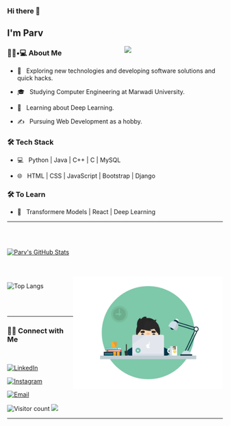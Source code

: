 ### Hi there 👋<h2> I'm Parv</h2>

<img align='right' src="https://media.giphy.com/media/M9gbBd9nbDrOTu1Mqx/giphy.gif" width="230">

<h3> 👨🏻•💻 About Me </h3>



- 🤔 &nbsp; Exploring new technologies and developing software solutions and quick hacks.

- 🎓 &nbsp; Studying Computer Engineering  at Marwadi University.

- 🌱 &nbsp; Learning about Deep Learning.

- ✍️ &nbsp; Pursuing Web Development as a hobby.



<h3>🛠 Tech Stack</h3>



- 💻 &nbsp; Python | Java | C++ | C | MySQL

- 🌐 &nbsp; HTML | CSS | JavaScript | Bootstrap | Django

<!--

- 🛢 &nbsp; MySQL | MongoDB

- 🔧 &nbsp; Git | Markdown 

- 🖥 &nbsp; Canva| Photoshop 

-->



<h3>🛠 To Learn</h3>

- 🔧 &nbsp; Transformere Models | React  | Deep Learning

<hr>



<br/><br/>

[![Parv's GitHub Stats](https://github-readme-stats.vercel.app/api?username=parvpareek&show_icons=true)](https://github.com/shivam0110)

<br/>

<br/>

<img src="https://github.com/nirala69/nirala69/blob/master/70804f7e25b11f29db904f2fa7b4cd9d.gif" width="350" align='right'>

![Top Langs](https://github-readme-stats.vercel.app/api/top-langs/?username=parvpareek&show_icons=true)

<br><br>



<hr>



<h3> 🤝🏻 Connect with Me </h3>

<br>



<p align="center">

<a href="https://www.linkedin.com/in/parvpareek/"><img alt="LinkedIn" src="https://img.shields.io/badge/LinkedIn-Parv%20Pareek-blue?style=flat-square&logo=linkedin"></a>

<a href="https://www.instagram.com/i__disbalance/"><img alt="Instagram" src="https://img.shields.io/badge/Instagram-pervpareek-black?style=flat-square&logo=instagram"></a>

<a href="mailto:shivammalpani111@gmail.com"><img alt="Email" src="https://img.shields.io/badge/Email-pervpareek@gmail.com-blue?style=flat-square&logo=gmail"></a>

</p>





![Visitor count](https://visitor-badge.laobi.icu/badge?page_id=parvpareek.parvpareek)   <img src="https://media.giphy.com/media/dxn6fRlTIShoeBr69N/giphy.gif" width="30">

<hr>
<!--
**parvpareek/parvpareek** is a ✨ _special_ ✨ repository because its `README.md` (this file) appears on your GitHub profile.

Here are some ideas to get you started:

- 🔭 I’m currently working on ...
- 🌱 I’m currently learning ...
- 👯 I’m looking to collaborate on ...
- 🤔 I’m looking for help with ...
- 💬 Ask me about ...
- 📫 How to reach me: ...
- 😄 Pronouns: ...
- ⚡ Fun fact: ...
-->
